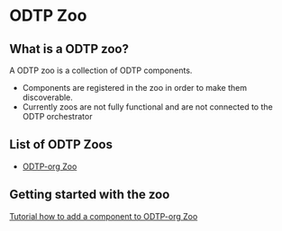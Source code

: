 # ODTP Zoo

## What is a ODTP zoo?

A ODTP zoo is a collection of ODTP components. 

- Components are registered in the zoo in order to make them discoverable. 
- Currently zoos are not fully functional and are not connected to the ODTP orchestrator

## List of ODTP Zoos

- [ODTP-org Zoo](https://github.com/odtp-org/odtp-zoo-db)

## Getting started with the zoo

[Tutorial how to add a component to ODTP-org Zoo](add-component.md)
